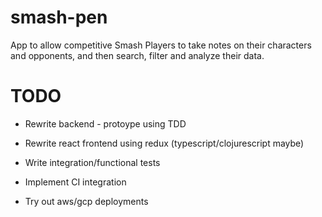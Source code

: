 # smash-pen
App to allow competitive Smash Players to take notes on their characters and opponents, and then search, filter and analyze their data.

# TODO

* Rewrite backend - protoype using TDD

* Rewrite react frontend using redux (typescript/clojurescript maybe)

* Write integration/functional tests

* Implement CI integration

* Try out aws/gcp deployments

